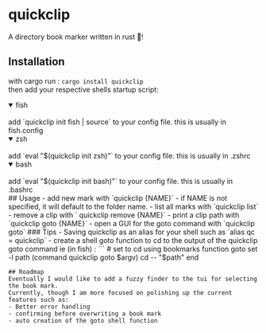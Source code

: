 # quickclip
A directory book marker written in rust 🦀!  
## Installation
with cargo run : `cargo install quickclip`  
then add your respective shells startup script:
<details open>
  <summary>fish</summary>
  <br>
  add `quickclip init fish | source` to your config file.  
  this is usually in fish.config  
</details>
<details open>
  <summary>zsh</summary>
  <br>
  add `eval "$(quickclip init zsh)"` to your config file.  
  this is usually in .zshrc  
</details>
<details open>
  <summary>bash</summary>
  <br>
  add `eval "$(quickclip init bash)"` to your config file.  
  this is usually in .bashrc  
</details>
## Usage
- add new mark with `quickclip {NAME}`
  - if NAME is not specified, it will default to the folder name.  
- list all marks with `quickclip list`  
- remove a clip with ` quickclip remove {NAME}`
- print a clip path with `quickclip goto {NAME}`
- open a GUI for the goto command with `quickclip goto`
### Tips
- Saving quickclip as an alias for your shell such as `alias qc = quickclip`
- create a shell goto function to cd to the output of the quickclip goto command
ie (in fish) :
```
# set to cd using bookmarks
function goto
  set -l path (command quickclip goto $argv)
  cd -- "$path"
end

```
## Roadmap
Eventually I would like to add a fuzzy finder to the tui for selecting the book mark. 
Currently, though I am more focused on polishing up the current features such as:
- Better error handling
- confirming before overwriting a book mark
- auto creation of the goto shell function
